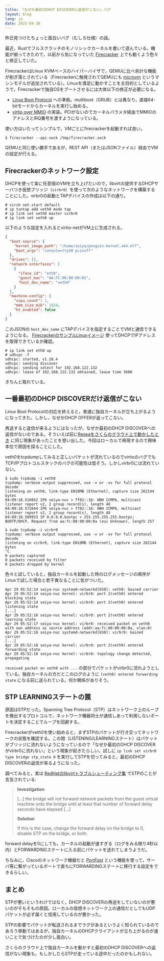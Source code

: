 ```yaml
---
title: 「なぜか最初のDHCP DISCOVERに返信がこない」バグ
layout: blog
lang: ja
date: 2021-04-30
---
```


昨日見つけたちょっと面白いバグ（むしろ仕様）の話。

最近，Rustでフルスクラッチのモノリシックカーネルを書いて遊んでいる。機能が揃ってきたので，以前から気になっていた [Firecracker](https://firecracker-microvm.github.io/) 上でも動くよう色々と修正していた。

FirecrackerはLinux KVMベースのハイパーバイザで，QEMUに比べ余計な機能が削ぎ落とされている（Firecrackerに触発されてQEMUにも [microvm](https://github.com/bonzini/qemu/blob/master/docs/microvm.rst) というマシンモデルが追加されている）。Linuxを満足に動かすことを主目的としているようで，Firecrackerで独自OSをブートさせるには大体以下の修正が必要になる。

- [Linux Boot Protocol](https://www.kernel.org/doc/html/latest/x86/boot.html) への準拠。multiboot（GRUB）とは異なり，直接64-bitモードからカーネルを実行し始める。
- [virtio over MMIO](https://docs.oasis-open.org/virtio/virtio/v1.1/csprd01/virtio-v1.1-csprd01.html#x1-1440002) の実装。PCIがないのでカーネルパラメタ経由でMMIOのアドレスとIRQ番号を渡すようになっている。


使い方はいたってシンプルで，VMごとにfirecrackerを起動すれば良い。

```
$ firecracker --api-sock /tmp/firecracker.sock 
```

QEMUと同じ使い勝手であるが，REST API（またはJSONファイル）経由でVMの設定が行える。

## Firecrackerのネットワーク設定
DHCPを使って楽に任意個のVMを立ち上げたいので，libvirtの提供するDHCPサーバつき仮想ブリッジ（`virbr0`）を使って次のようなネットワークを構築することにした。virbr0の起動とTAPデバイスの作成は以下の通り。

```
# virsh net-start default
# ip tuntap add veth0 mode tap
# ip link set veth0 master virbr0
# ip link set veth0 up
```

以下のような設定を入れるとvirtio-netがVM上に生成される。

```json
{
  "boot-source": {
    "kernel_image_path": "/home/seiya/penguin-kernel.x64.elf",
    "boot_args": "console=ttyS0 pci=off"
  },
  "drives": [],
  "network-interfaces": [
    {
      "iface_id": "eth0",
      "guest_mac": "AA:FC:00:00:00:01",
      "host_dev_name": "veth0"
    }
  ],
  "machine-config": {
    "vcpu_count": 1,
    "mem_size_mib": 1024,
    "ht_enabled": false
  }
}
```

このJSONの `host_dev_name` にTAPデバイスを指定することでVMと通信できるようになる。
[FirecrackerのサンプルLinuxイメージ](https://github.com/firecracker-microvm/firecracker/blob/main/docs/getting-started.md#running-firecracker) 使ってDHCPでIPアドレスを取得できているか確認。

```
# ip link set eth0 up
# udhcpc -f
udhcpc: started, v1.28.4
udhcpc: sending discover
udhcpc: sending select for 192.168.122.132
udhcpc: lease of 192.168.122.132 obtained, lease time 3600
```

きちんと取れている。

## 一番最初のDHCP DISCOVERだけ返信がこない
Linux Boot Protocolの対応を終えると，普通に独自カーネルが立ち上がるようになってきた。しかし，なぜかDHCP OFFERが返ってこない。

再送すると返信が来るようにはなったが，なぜか最初のDHCP DISCOVERへの返信がないのである。そういえば前に[Reseaをさくらのクラウド上で動かしたとき](https://seiya.me/writing-a-microkernel-from-scratch) に同じ現象があったことを思い出した。今回はローカルで再現するので興味本位で原因を探ることにした。

veth0をtcpdumpしてみると正しいパケットが流れているのでvirtioのバグでもTCP/IPプロトコルスタックのバグの可能性は低そう。しかしvirbr0には流れていない。

```
$ sudo tcpdump -i veth0
tcpdump: verbose output suppressed, use -v or -vv for full protocol decode
listening on veth0, link-type EN10MB (Ethernet), capture size 262144 bytes
04:09:18.516652 IP6 seiya-nuc > ff02::16: HBH ICMP6, multicast listener report v2, 2 group record(s), length 48
04:09:18.572644 IP6 seiya-nuc > ff02::16: HBH ICMP6, multicast listener report v2, 2 group record(s), length 48
04:09:18.589933 IP 0.0.0.0.bootpc > 255.255.255.255.bootps: BOOTP/DHCP, Request from aa:fc:00:00:00:0a (oui Unknown), length 257
```

```
$ sudo tcpdump -i virbr0
tcpdump: verbose output suppressed, use -v or -vv for full protocol decode
listening on virbr0, link-type EN10MB (Ethernet), capture size 262144 bytes
^C
0 packets captured
0 packets received by filter
0 packets dropped by kernel
```

色々と試していると，独自カーネルを起動した時のログメッセージの順序がLinuxで試した場合と若干異なることに気がついた。

```
Apr 29 05:52:14 seiya-nuc systemd-networkd[650]: veth0: Gained carrier
Apr 29 05:52:14 seiya-nuc kernel: virbr0: port 2(veth0) entered blocking state
Apr 29 05:52:14 seiya-nuc kernel: virbr0: port 2(veth0) entered listening state
[...]
Apr 29 05:52:16 seiya-nuc kernel: virbr0: port 2(veth0) entered learning state
Apr 29 05:52:17 seiya-nuc kernel: virbr0: received packet on veth0 with own address as source address (addr:aa:fc:00:00:00:0a, vlan:0)
Apr 29 05:52:18 seiya-nuc systemd-networkd[650]: virbr0: Gained carrier
[...]
Apr 29 05:52:18 seiya-nuc kernel: virbr0: port 2(veth0) entered forwarding state
Apr 29 05:52:18 seiya-nuc kernel: virbr0: topology change detected, propagating
```

`received packet on veth0 with ...` の部分でパケットがvirbr0に流れようとしている。独自カーネルの方だとこのログのように `(veth0) entered forwarding state` になる前に送られている。何か関係がありそう。

## STP LEARNINGステートの罠
原因はSTPだった。Spanning Tree Protocol（STP）はネットワーク上のループを検出するプロトコルで，ネットワーク機器同士が通信しあって利用しないポートを決定することでループを回避する。

Firecrackerがveth0を使い始めると，まずSTPのパケットが行き交ってネットワークの状態を確認する。この間（LISTENING/LEARNINGステート）はパケットがブリッジに流れないようになっているので「なぜか最初のDHCP DISCOVERがvirbr0に流れない」という現象が起きたらしい。試しに `ip link set virbr0 type bridge stp_state 0` を実行してSTPを切ってみると，最初のDHCP DISCOVERの返信が来るようになった。


調べてみると，実は [RedHatのlibvirtトラブルシューティング集](https://access.redhat.com/documentation/en-us/red_hat_enterprise_linux/7/html/virtualization_deployment_and_administration_guide/sect-troubleshooting-common_libvirt_errors_and_troubleshooting) でSTPのことが言及されている:

> **Investigation**
>
> [...] the bridge will not forward network packets from the guest virtual machine onto the bridge until at least that number of forward delay seconds have elapsed [...]
>
> **Solution**
>
> If this is the case, change the forward delay on the bridge to 0, disable STP on the bridge, or both.

forward delayを0にしても，カーネルの起動が速すぎる（ログをみる限り4秒以内）とFORWARDINGステートに入る前にパケットを送れてしまうようだ。

ちなみに，Ciscoのネットワーク機器だと [*PortFast*](https://www.cisco.com/cisco/web/support/JP/docs/SW/LANSWT-Core/CAT6500SWT/CG/004/stp_enha.html#pgfId-1052988) という機能を使って，サーバ等に繋がっているポートで直ちにFORWARDINGステートに移行する設定をできるらしい。

## まとめ
STPが悪いというわけではなく，DHCP DISCOVERの再送をしていないのが悪いのがそもそもの原因。ローカルの仮想ネットワーク上の通信だとしてもUDPパケットが必ず届くと信用しているのが悪かった。

STPの影響でパケットが転送されるまでラグがあるというよく知られているのであろう挙動ではあるが，独自カーネルのDHCPクライアントが立ち上がるのが速いことで気づけたのが少し面白い。

さくらのクラウド上で独自カーネルを動かすと最初のDHCP DISCOVERへの返信がない現象も，もしかしたらSTPが走っている途中だったのかもしれない。
